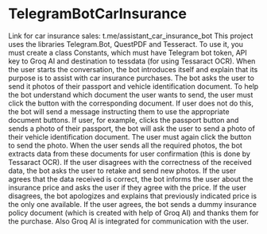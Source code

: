 # TelegramBotCarInsurance
Link for car insurance sales: t.me/assistant_car_insurance_bot
This project uses the libraries Telegram.Bot, QuestPDF and Tesseract.
To use it, you must create a class Constants, which must have Telegram bot token, API key to Groq AI and destination to tessdata (for using Tessaract OCR).
When the user starts the conversation, the bot introduces itself and explain that its purpose is to assist with car insurance purchases. The bot asks the user to send it photos of their passport and vehicle identification document. To help the bot understand which document the user wants to send, the user must click the button with the corresponding document. If user does not do this, the bot will send a message instructing them to use the appropriate document buttons. If user, for example, clicks the passport button and sends a photo of their passport, the bot will ask the user to send a photo of their vehicle identification document. The user must again click the button to send the photo.
When the user sends all the required photos, the bot extracts data from these documents for user confirmation (this is done by Tessaract OCR). If the user disagrees with the correctness of the received data, the bot asks the user to retake and send new photos. If the user agrees that the data received is correct, the bot informs the user about the insurance price and asks the user if they agree with the price. If the user disagrees, the bot apologizes and explains that previously indicated price is the only one available. If the user agrees, the bot sends a dummy insurance policy document (which is created with help of Groq AI) and thanks them for the purchase. Also Groq AI is integrated for communication with the user.
